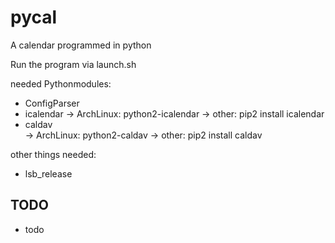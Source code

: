 pycal
=====

A calendar programmed in python

Run the program via launch.sh

needed Pythonmodules:
* ConfigParser
* icalendar	
	-> ArchLinux: 	python2-icalendar
	-> other:	pip2 install icalendar
* caldav	
	-> ArchLinux: 	python2-caldav
	-> other:	pip2 install caldav

other things needed:
* lsb_release

TODO
----

* todo
